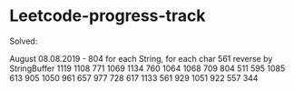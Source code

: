 # Leetcode-progress-track
Solved:

August
08.08.2019 -
804 for each String, for each char
561 reverse by StringBuffer
1119
1108
771
1069
1134
760
1064
1068
709
804
511
595
1085
613
905
1050
961
657
977
728
617
1133
561
929
1051
922
557
344

